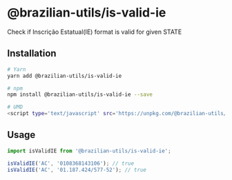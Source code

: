 # @brazilian-utils/is-valid-ie

Check if Inscrição Estatual(IE) format is valid for given STATE

## Installation

```sh
# Yarn
yarn add @brazilian-utils/is-valid-ie

# npm
npm install @brazilian-utils/is-valid-ie --save

# UMD
<script type='text/javascript' src='https://unpkg.com/@brazilian-utils/is-valid-ie/dist/index.umd.js'></script>
```

## Usage

```js
import isValidIE from '@brazilian-utils/is-valid-ie';

isValidIE('AC', '0108368143106'); // true
isValidIE('AC', '01.187.424/577-52'); // true
```
